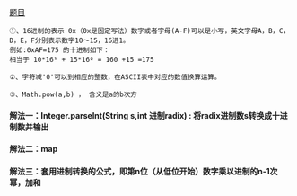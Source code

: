 [题目](www.nowcoder.com/practice/8f3df50d2b9043208c5eed283d1d4da6)

    ①、16进制的表示 0x（0x是固定写法）数字或者字母(A-F)可以是小写，英文字母A，B，C，D，E，F分别表示数字10～15，16进1。  
    例如:0xAF=175 的十进制如下：  
    相当于 10*16¹ + 15*16º = 160 +15 =175

    ②、字符减'0'可以到相应的整数，在ASCII表中对应的数值换算运算。

    ③、Math.pow(a,b) ， 含义是a的b次方

#### 解法一：Integer.parseInt(String s,int 进制radix) : 将radix进制数s转换成十进制数并输出


#### 解法二：map


#### 解法三：套用进制转换的公式，即第n位（从低位开始）数字乘以进制的n-1次幂，加和

